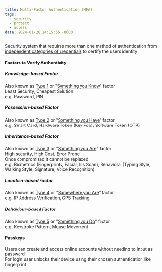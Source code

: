 ```yaml
---
title: Multi-Factor Authentication (MFA)
tags:
  - security
  - protect
  - access
date: 2024-01-28 14:15:56 -0600
---
```


Security system that requires more than one method of authentication from <u>independent categories of credentials</u> to certify the users identity

#### Factors to Verify Authenticity

##### Knowledge-based Factor
Also known as <u>Type 1</u> or "<u>Something you Know</u>" factor  
Least Security, Cheapest Solution  
e.g. Password, PIN  

##### Possession-based Factor
Also known as <u>Type 2</u> or "<u>Something you Have</u>" factor  
e.g. Smart Card, Hardware Token (Key Fob), Software Token (OTP)

##### Inheritance-based Factor
Also known as <u>Type 3</u> or "<u>Something you Are</u>" factor  
High security, High Cost, Error Prone  
Once compromised it cannot be replaced  
e.g. Biometrics (Fingerprints, Facial, Iris Scan), Behavioral (Typing Style, Walking Style, Signature, Voice Recognition)

##### Location-based Factor
Also known as <u>Type 4</u> or "<u>Somewhere you Are</u>" factor  
e.g. IP Address Verification, GPS Tracking

##### Behaviour-based Factor
Also known as <u>Type 5</u> or "<u>Something you Do</u>" factor  
e.g. Keystroke Pattern, Mouse Movement

#### Passkeys
Users can create and access online accounts without needing to input as password  
For login user unlocks their device using their chosen authentication like fingerprint 
